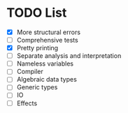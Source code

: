 # TODO List 

- [x] More structural errors
- [ ] Comprehensive tests
- [x] Pretty printing
- [ ] Separate analysis and interpretation
- [ ] Nameless variables
- [ ] Compiler
- [ ] Algebraic data types
- [ ] Generic types 
- [ ] IO
- [ ] Effects